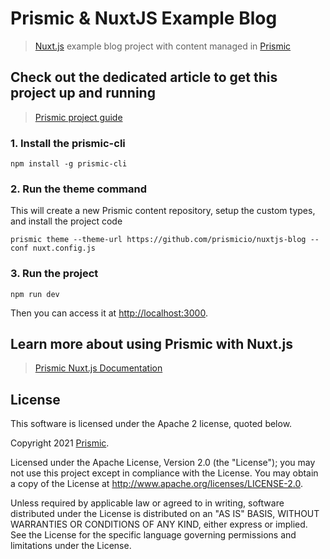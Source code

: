 # Prismic & NuxtJS Example Blog

> [Nuxt.js](https://nuxtjs.org) example blog project with content managed in [Prismic](https://prismic.io)

## Check out the dedicated article to get this project up and running
> [Prismic project guide](https://user-guides.prismic.io/examples/nuxt-js-samples/create-a-sample-blog-with-prismic-and-nuxt)

### 1. Install the prismic-cli
```
npm install -g prismic-cli
```
### 2. Run the theme command
This will create a new Prismic content repository, setup the custom types, and install the project code

```
prismic theme --theme-url https://github.com/prismicio/nuxtjs-blog --conf nuxt.config.js
```

###  3. Run the project
```
npm run dev  
```
Then you can access it at [http://localhost:3000](http://localhost:3000).

## Learn more about using Prismic with Nuxt.js

> [Prismic Nuxt.js Documentation](https://prismic.io/docs/technologies/nuxtjs)

## License

This software is licensed under the Apache 2 license, quoted below.

Copyright 2021 [Prismic](http://prismic.io/).

Licensed under the Apache License, Version 2.0 (the "License"); you may not use this project except in compliance with the License. You may obtain a copy of the License at http://www.apache.org/licenses/LICENSE-2.0.

Unless required by applicable law or agreed to in writing, software distributed under the License is distributed on an "AS IS" BASIS, WITHOUT WARRANTIES OR CONDITIONS OF ANY KIND, either express or implied. See the License for the specific language governing permissions and limitations under the License.
